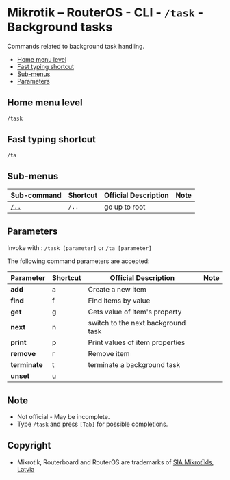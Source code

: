 # Mikrotik – RouterOS - CLI - `/task` - Background tasks

Commands related to background task handling.

- [Home menu level](#home-menu-level)
- [Fast typing shortcut](#fast-typing-shortcut)
- [Sub-menus](#sub-menus)
- [Parameters](#parameters)

## Home menu level

`/task`

## Fast typing shortcut

`/ta`

## Sub-menus

| **Sub-command** | **Shortcut** | **Official Description** | **Note** |
|---|---|---|---|
| [`/..`](root-level.md) | `/..` | go up to root |  |

## Parameters

Invoke with : `/task [parameter]` or `/ta [parameter]`

The following command parameters are accepted:

| **Parameter** | **Shortcut** | **Official Description** | **Note** |
|---|---|---|---|
| **add** | a | Create a new item |  |
| **find** | f | Find items by value |  |
| **get** | g | Gets value of item's property |  |
| **next** | n | switch to the next background task |  |
| **print** | p | Print values of item properties |  |
| **remove** | r | Remove item |  |
| **terminate** | t | terminate a background task |  |
| **unset** | u |  |  |

## Note
- Not official - May be incomplete.
- Type `/task` and press `[Tab]` for possible completions. 

## Copyright
- Mikrotik, Routerboard and RouterOS are trademarks of [SIA Mikrotīkls, Latvia](https://www.mikrotik.com)

